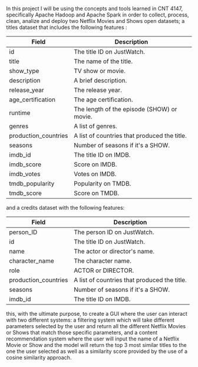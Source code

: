 In this project I will be using the concepts and tools learned in CNT 4147, specifically Apache Hadoop and Apache Spark in order to collect, process, clean, analize and deploy two Netflix Movies and Shows open datasets; a titles dataset  that includes the following features :

Field                      | Description
---------------------------|---------------------------------------
id                         | The title ID on JustWatch.
title                      | The name of the title.
show_type                  | TV show or movie.
description                | A brief description.
release_year               | The release year.
age_certification          | The age certification.
runtime                    | The length of the episode (SHOW) or movie.
genres                     | A list of genres.
production_countries       | A list of countries that produced the title.
seasons                    | Number of seasons if it's a SHOW.
imdb_id                    | The title ID on IMDB.
imdb_score                 | Score on IMDB.
imdb_votes                 | Votes on IMDB.
tmdb_popularity            | Popularity on TMDB.
tmdb_score                 | Score on TMDB.


and a credits dataset with the following features:


Field            | Description
-----------------|--------------------------------
person_ID        | The person ID on JustWatch.
id               | The title ID on JustWatch.
name             | The actor or director's name.
character_name   | The character name.
role             | ACTOR or DIRECTOR.
production_countries       | A list of countries that produced the title.
seasons                    | Number of seasons if it's a SHOW.
imdb_id                    | The title ID on IMDB.

this, with the ultimate purpose, to create a GUI where the user can interact with two different systems: a filtering system which will take different parameters selected by the user and return all the different Netflix Movies or Shows that match those specific parameters, and a content recommendation system where the user will input the name of a Netflix Movie or Show and the model will return the top 3 most similar titles to the one the user selected as well as a similarity score provided by the use of a cosine similarity approach.
